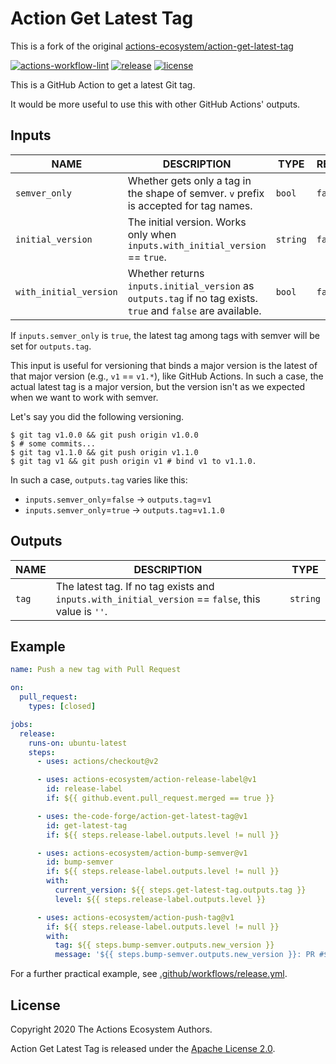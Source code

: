 # Action Get Latest Tag
This is a fork of the original [actions-ecosystem/action-get-latest-tag](https://github.com/actions-ecosystem/action-get-latest-tag)

[![actions-workflow-lint][actions-workflow-lint-badge]][actions-workflow-lint]
[![release][release-badge]][release]
[![license][license-badge]][license]

This is a GitHub Action to get a latest Git tag.

It would be more useful to use this with other GitHub Actions' outputs.

## Inputs

|          NAME          |                                                  DESCRIPTION                                                  |   TYPE   | REQUIRED | DEFAULT  |
|------------------------|---------------------------------------------------------------------------------------------------------------|----------|----------|----------|
| `semver_only`          | Whether gets only a tag in the shape of semver. `v` prefix is accepted for tag names.                         | `bool`   | `false`  | `false`  |
| `initial_version`      | The initial version. Works only when `inputs.with_initial_version` == `true`.                                 | `string` | `false`  | `v0.0.0` |
| `with_initial_version` | Whether returns `inputs.initial_version` as `outputs.tag` if no tag exists. `true` and `false` are available. | `bool`   | `false`  | `true`   |

If `inputs.semver_only` is `true`, the latest tag among tags with semver will be set for `outputs.tag`.

This input is useful for versioning that binds a major version is the latest of that major version (e.g., `v1` == `v1.*`), like GitHub Actions.
In such a case, the actual latest tag is a major version, but the version isn't as we expected when we want to work with semver.

Let's say you did the following versioning.

```console
$ git tag v1.0.0 && git push origin v1.0.0
$ # some commits...
$ git tag v1.1.0 && git push origin v1.1.0
$ git tag v1 && git push origin v1 # bind v1 to v1.1.0.
```

In such a case, `outputs.tag` varies like this:

- `inputs.semver_only`=`false` -> `outputs.tag`=`v1`
- `inputs.semver_only`=`true` -> `outputs.tag`=`v1.1.0`

## Outputs

| NAME  |                                            DESCRIPTION                                             |   TYPE   |
|-------|----------------------------------------------------------------------------------------------------|----------|
| `tag` | The latest tag. If no tag exists and `inputs.with_initial_version` == `false`, this value is `''`. | `string` |

## Example

```yaml
name: Push a new tag with Pull Request

on:
  pull_request:
    types: [closed]

jobs:
  release:
    runs-on: ubuntu-latest
    steps:
      - uses: actions/checkout@v2

      - uses: actions-ecosystem/action-release-label@v1
        id: release-label
        if: ${{ github.event.pull_request.merged == true }}

      - uses: the-code-forge/action-get-latest-tag@v1
        id: get-latest-tag
        if: ${{ steps.release-label.outputs.level != null }}

      - uses: actions-ecosystem/action-bump-semver@v1
        id: bump-semver
        if: ${{ steps.release-label.outputs.level != null }}
        with:
          current_version: ${{ steps.get-latest-tag.outputs.tag }}
          level: ${{ steps.release-label.outputs.level }}

      - uses: actions-ecosystem/action-push-tag@v1
        if: ${{ steps.release-label.outputs.level != null }}
        with:
          tag: ${{ steps.bump-semver.outputs.new_version }}
          message: '${{ steps.bump-semver.outputs.new_version }}: PR #${{ github.event.pull_request.number }} ${{ github.event.pull_request.title }}'
```

For a further practical example, see [.github/workflows/release.yml](.github/workflows/release.yml).

## License

Copyright 2020 The Actions Ecosystem Authors.

Action Get Latest Tag is released under the [Apache License 2.0](./LICENSE).

<!-- badge links -->

[actions-workflow-lint]: https://github.com/the-code-forge/action-get-latest-tag/actions?query=workflow%3ALint
[actions-workflow-lint-badge]: https://img.shields.io/github/workflow/status/the-code-forge/action-get-latest-tag/Lint?label=Lint&style=for-the-badge&logo=github

[release]: https://github.com/the-code-forge/action-get-latest-tag/releases
[release-badge]: https://img.shields.io/github/v/release/the-code-forge/action-get-latest-tag?style=for-the-badge&logo=github

[license]: LICENSE
[license-badge]: https://img.shields.io/github/license/the-code-forge/action-get-latest-tag?style=for-the-badge
